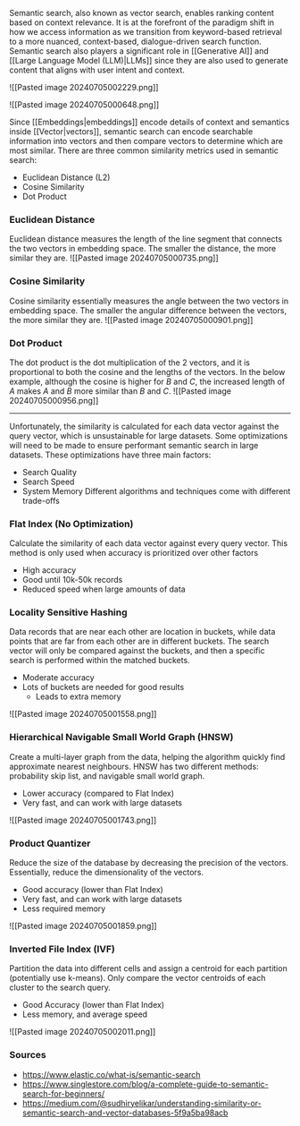 Semantic search, also known as vector search, enables ranking content based on context relevance. It is at the forefront of the paradigm shift in how we access information as we transition from keyword-based retrieval to a more nuanced, context-based, dialogue-driven search function. Semantic search also players a significant role in [[Generative AI]] and [[Large Language Model (LLM)|LLMs]] since they are also used to generate content that aligns with user intent and context. 

![[Pasted image 20240705002229.png]]

![[Pasted image 20240705000648.png]]

Since [[Embeddings|embeddings]] encode details of context and semantics inside [[Vector|vectors]], semantic search can encode searchable information into vectors and then compare vectors to determine which are most similar. There are three common similarity metrics used in semantic search:
- Euclidean Distance (L2)
- Cosine Similarity
- Dot Product

### Euclidean Distance
Euclidean distance measures the length of the line segment that connects the two vectors in embedding space. The smaller the distance, the more similar they are.
![[Pasted image 20240705000735.png]]
### Cosine Similarity
Cosine similarity essentially measures the angle between the two vectors in embedding space. The smaller the angular difference between the vectors, the more similar they are.
![[Pasted image 20240705000901.png]]
### Dot Product
The dot product is the dot multiplication of the 2 vectors, and it is proportional to both the cosine and the lengths of the vectors. In the below example, although the cosine is higher for *B* and *C*, the increased length of *A* makes *A* and *B* more similar than *B* and *C*.
![[Pasted image 20240705000956.png]]
***
Unfortunately, the similarity is calculated for each data vector against the query vector, which is unsustainable for large datasets. Some optimizations will need to be made to ensure performant semantic search in large datasets. These optimizations have three main factors:
- Search Quality
- Search Speed
- System Memory
Different algorithms and techniques come with different trade-offs

### Flat Index (No Optimization)
Calculate the similarity of each data vector against every query vector. This method is only used when accuracy is prioritized over other factors

- High accuracy
- Good until 10k-50k records
- Reduced speed when large amounts of data

### Locality Sensitive Hashing
Data records that are near each other are location in buckets, while data points that are far from each other are in different buckets. The search vector will only be compared against the buckets, and then a specific search is performed within the matched buckets.

- Moderate accuracy
- Lots of buckets are needed for good results
	- Leads to extra memory

![[Pasted image 20240705001558.png]]

### Hierarchical Navigable Small World Graph (HNSW)
Create a multi-layer graph from the data, helping the algorithm quickly find approximate nearest neighbours. HNSW has two different methods: probability skip list, and navigable small world graph.

- Lower accuracy (compared to Flat Index)
- Very fast, and can work with large datasets

![[Pasted image 20240705001743.png]]

### Product Quantizer
Reduce the size of the database by decreasing the precision of the vectors. Essentially, reduce the dimensionality of the vectors.

- Good accuracy (lower than Flat Index)
- Very fast, and can work with large datasets
- Less required memory

![[Pasted image 20240705001859.png]]

### Inverted File Index (IVF)
Partition the data into different cells and assign a centroid for each partition (potentially use k-means). Only compare the vector centroids of each cluster to the search query.

- Good Accuracy (lower than Flat Index)
- Less memory, and average speed

![[Pasted image 20240705002011.png]]

### Sources
- https://www.elastic.co/what-is/semantic-search
- https://www.singlestore.com/blog/a-complete-guide-to-semantic-search-for-beginners/
- https://medium.com/@sudhiryelikar/understanding-similarity-or-semantic-search-and-vector-databases-5f9a5ba98acb